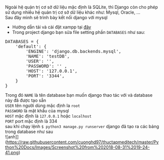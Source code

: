 Ngoài hệ quản trị cơ sở dữ liệu mặc định là SQLite, thì Django còn cho phép sử dụng nhiều hệ quản trị cơ sở dữ liệu khác như: Mysql, Oracle, ...  
Sau đây mình sẽ trình bày kết nối django với mysql  
* Hướng dẫn tải và cài đặt xampp tại [đây](http://www.codebind.com/linux-tutorials/install-xampp-ubuntu-18-04/)  
* Trong project django bạn sửa file setting phần `DATABASES` như sau:  

<pre>DATABASES = {  
    'default': {  
        'ENGINE': 'django.db.backends.mysql',  
        'NAME': 'testDB',  
        'USER': '',  
        'PASSWORD': '' ,  
        'HOST': '127.0.0.1',  
        'PORT': '3344',  
    }  
}  
</pre>  
Trong đó `NAME` là tên database bạn muốn django thao tác với và database này đã được tạo sẵn  
`USER` tên người dùng mặc định la `root`  
`PASSWORD` là mật khẩu của mysql  
`HOST` mặc định là `127.0.0.1` hoặc `localhost`  
`PORT` port mặc định là 334  
sau khi chạy lệnh `$ python3 manage.py runserver` django đã tạo ra các bảng trong database như sau  
![anh]](https://raw.githubusercontent.com/cuonghd97/thuctapmeditech/master/Python%20Docs/Images/Screenshot%20from%202018-08-31%2019-24-41.png)
